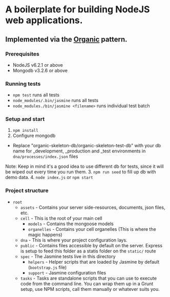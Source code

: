 # A boilerplate for building NodeJS web applications.

## Implemented via the [Organic](https://github.com/VarnaLab/node-organic) pattern.

### Prerequisites
* NodeJS v6.2.1 or above
* Mongodb v3.2.6 or above

### Running tests
* ``npm test`` runs all tests
* ``node_modules/.bin/jasmine`` runs all tests
* ``node_modules./bin/jasmine <filename>`` runs individual test batch

### Setup and start
1. ``npm install``
2. Configure mongodb
  - Replace "organic-skeleton-db/organic-skeleton-test-db" with your db name for _development, _production and _test environments in `dna/processes/index.json` files

  Note: Keep in mind it's a good idea to use different db for tests, since it will be wiped out every time you run them.
3. ``npm run seed`` to fill up db with demo data.
4. ``node index.js`` or ``npm start``


### Project structure

- `root`
  - `assets` - Contains your server side-resources, documents, json files, etc.
  - `cell` - This is the root of your main cell
    - `models` - Contains the mongoose models
    - `organelles` - Contains your cell organelles (This is where the magic happens)
  - `dna` - This is where your project configuration lays.
  - `public` - Contains files accessible by default on the server. Express is setup to feed this folder as a statis folder on the `static/` route
  - `spec` - The Jasmine tests live in this directory
    - `helpers` - Helper scripts that are loaded by Jasmine by default (`bootstrap.js` file)
    - `support` - Jasmine configuration files
  - `tasks` - Tasks are standalone scripts that you can use to execute code from the command line. You can wrap them up in a Grunt setup, use NPM scripts, call them manually or whatever suits you.
